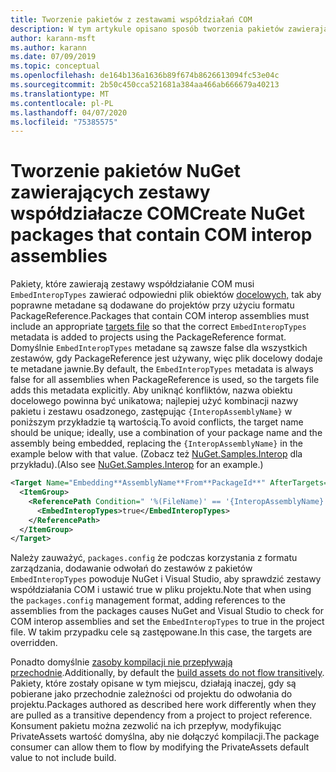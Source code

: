 ```yaml
---
title: Tworzenie pakietów z zestawami współdziałań COM
description: W tym artykule opisano sposób tworzenia pakietów zawierających zestawy współdziałacze COM
author: karann-msft
ms.author: karann
ms.date: 07/09/2019
ms.topic: conceptual
ms.openlocfilehash: de164b136a1636b89f674b8626613094fc53e04c
ms.sourcegitcommit: 2b50c450cca521681a384aa466ab666679a40213
ms.translationtype: MT
ms.contentlocale: pl-PL
ms.lasthandoff: 04/07/2020
ms.locfileid: "75385575"
---
```

# <a name="create-nuget-packages-that-contain-com-interop-assemblies"></a><span data-ttu-id="b0a1d-103">Tworzenie pakietów NuGet zawierających zestawy współdziałacze COM</span><span class="sxs-lookup"><span data-stu-id="b0a1d-103">Create NuGet packages that contain COM interop assemblies</span></span>

<span data-ttu-id="b0a1d-104">Pakiety, które zawierają zestawy współdziałanie COM musi `EmbedInteropTypes` zawierać odpowiedni plik obiektów [docelowych,](creating-a-package.md#include-msbuild-props-and-targets-in-a-package) tak aby poprawne metadane są dodawane do projektów przy użyciu formatu PackageReference.</span><span class="sxs-lookup"><span data-stu-id="b0a1d-104">Packages that contain COM interop assemblies must include an appropriate [targets file](creating-a-package.md#include-msbuild-props-and-targets-in-a-package) so that the correct `EmbedInteropTypes` metadata is added to projects using the PackageReference format.</span></span> <span data-ttu-id="b0a1d-105">Domyślnie `EmbedInteropTypes` metadane są zawsze false dla wszystkich zestawów, gdy PackageReference jest używany, więc plik docelowy dodaje te metadane jawnie.</span><span class="sxs-lookup"><span data-stu-id="b0a1d-105">By default, the `EmbedInteropTypes` metadata is always false for all assemblies when PackageReference is used, so the targets file adds this metadata explicitly.</span></span> <span data-ttu-id="b0a1d-106">Aby uniknąć konfliktów, nazwa obiektu docelowego powinna być unikatowa; najlepiej użyć kombinacji nazwy pakietu i zestawu osadzonego, zastępując `{InteropAssemblyName}` w poniższym przykładzie tą wartością.</span><span class="sxs-lookup"><span data-stu-id="b0a1d-106">To avoid conflicts, the target name should be unique; ideally, use a combination of your package name and the assembly being embedded, replacing the `{InteropAssemblyName}` in the example below with that value.</span></span> <span data-ttu-id="b0a1d-107">(Zobacz też [NuGet.Samples.Interop](https://github.com/NuGet/Samples/tree/master/NuGet.Samples.Interop) dla przykładu).</span><span class="sxs-lookup"><span data-stu-id="b0a1d-107">(Also see [NuGet.Samples.Interop](https://github.com/NuGet/Samples/tree/master/NuGet.Samples.Interop) for an example.)</span></span>

```xml
<Target Name="Embedding**AssemblyName**From**PackageId**" AfterTargets="ResolveReferences" BeforeTargets="FindReferenceAssembliesForReferences">
  <ItemGroup>
    <ReferencePath Condition=" '%(FileName)' == '{InteropAssemblyName}' AND '%(ReferencePath.NuGetPackageId)' == '$(MSBuildThisFileName)' ">
      <EmbedInteropTypes>true</EmbedInteropTypes>
    </ReferencePath>
  </ItemGroup>
</Target>
```

<span data-ttu-id="b0a1d-108">Należy zauważyć, `packages.config` że podczas korzystania z formatu zarządzania, dodawanie odwołań do zestawów z pakietów `EmbedInteropTypes` powoduje NuGet i Visual Studio, aby sprawdzić zestawy współdziałania COM i ustawić true w pliku projektu.</span><span class="sxs-lookup"><span data-stu-id="b0a1d-108">Note that when using the `packages.config` management format, adding references to the assemblies from the packages causes NuGet and Visual Studio to check for COM interop assemblies and set the `EmbedInteropTypes` to true in the project file.</span></span> <span data-ttu-id="b0a1d-109">W takim przypadku cele są zastępowane.</span><span class="sxs-lookup"><span data-stu-id="b0a1d-109">In this case, the targets are overridden.</span></span>

<span data-ttu-id="b0a1d-110">Ponadto domyślnie [zasoby kompilacji nie przepływają przechodnie](../consume-packages/package-references-in-project-files.md#controlling-dependency-assets).</span><span class="sxs-lookup"><span data-stu-id="b0a1d-110">Additionally, by default the [build assets do not flow transitively](../consume-packages/package-references-in-project-files.md#controlling-dependency-assets).</span></span> <span data-ttu-id="b0a1d-111">Pakiety, które zostały opisane w tym miejscu, działają inaczej, gdy są pobierane jako przechodnie zależności od projektu do odwołania do projektu.</span><span class="sxs-lookup"><span data-stu-id="b0a1d-111">Packages authored as described here work differently when they are pulled as a transitive dependency from a project to project reference.</span></span> <span data-ttu-id="b0a1d-112">Konsument pakietu można zezwolić na ich przepływ, modyfikując PrivateAssets wartość domyślna, aby nie dołączyć kompilacji.</span><span class="sxs-lookup"><span data-stu-id="b0a1d-112">The package consumer can allow them to flow by modifying the PrivateAssets default value to not include build.</span></span>

<a name="creating-the-package"></a>